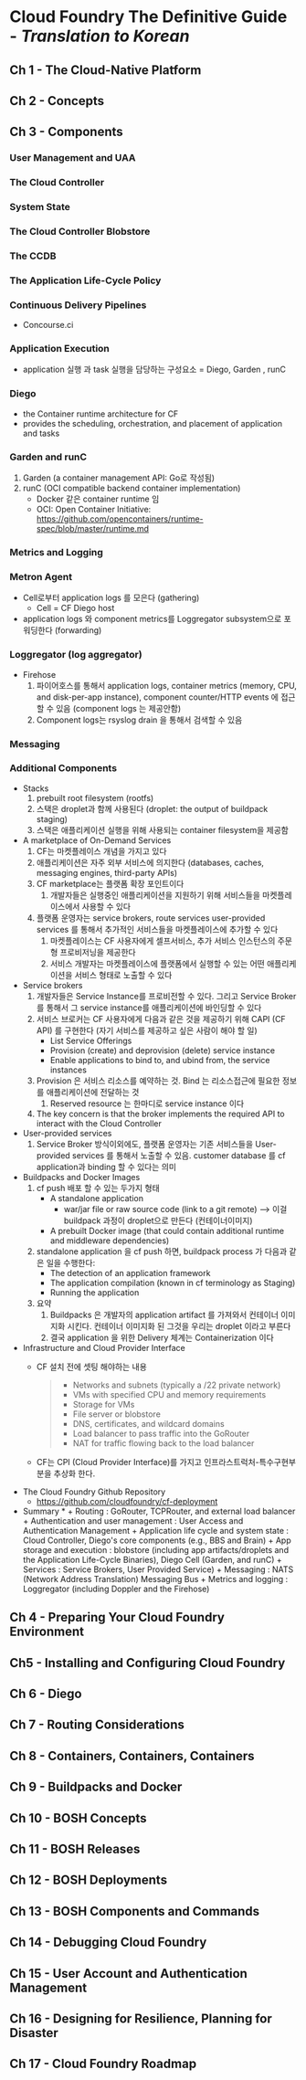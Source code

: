 # Cloud Foundry The Definitive Guide - *Translation to Korean*

## Ch 1 - The Cloud-Native Platform
## Ch 2 - Concepts
## Ch 3 - Components

### User Management and UAA

### The Cloud Controller

### System State

### The Cloud Controller Blobstore

### The CCDB

### The Application Life-Cycle Policy

### Continuous Delivery Pipelines
- Concourse.ci

###  Application Execution
- application 실행 과 task 실행을 담당하는 구성요소 = Diego, Garden , runC

###  Diego
- the Container runtime architecture for CF
- provides the scheduling, orchestration, and placement of application and tasks

###  Garden and runC
1. Garden (a container management API: Go로 작성됨)
2. runC (OCI compatible backend container implementation)
    - Docker 같은 container runtime 임
    - OCI: Open Container Initiative: https://github.com/opencontainers/runtime-spec/blob/master/runtime.md

### Metrics and Logging
### Metron Agent
- Cell로부터 application logs 를 모은다 (gathering)
    * Cell = CF Diego host
- application logs 와 component metrics를 Loggregator subsystem으로 포워딩한다 (forwarding)

### Loggregator (log aggregator)
- Firehose
    1. 파이어호스를 통해서 application logs, container metrics (memory, CPU, and disk-per-app instance), component counter/HTTP events 에 접근할 수 있음 (component logs 는 제공안함)
    2. Component logs는 rsyslog drain 을 통해서 검색할 수 있음

### Messaging
### Additional Components
- Stacks
    1. prebuilt root filesystem (rootfs)
    2. 스택은 droplet과 함께 사용된다 (droplet: the output of buildpack staging)
    3. 스택은 애플리케이션 실행을 위해 사용되는 container filesystem을 제공함
- A marketplace of On-Demand Services
    1. CF는 마켓플레이스 개념을 가지고 있다
    2. 애플리케이션은 자주 외부 서비스에 의지한다 (databases, caches, messaging engines, third-party APIs)
    3. CF marketplace는 플랫폼 확장 포인트이다
        1. 개발자들은 실행중인 애플리케이션을 지원하기 위해 서비스들을 마켓플레이스에서 사용할 수 있다
    4. 플랫폼 운영자는 service brokers, route services user-provided services 를 통해서 추가적인 서비스들을 마켓플레이스에 추가할 수 있다
        1. 마켓플레이스는 CF 사용자에게 셀프서비스, 추가 서비스 인스턴스의 주문형 프로비저닝을 제공한다
        2. 서비스 개발자는 마켓플레이스에 플랫폼에서 실행할 수 있는 어떤 애플리케이션을 서비스 형태로 노출할 수 있다
- Service brokers
    1. 개발자들은 Service Instance를 프로비전할 수 있다. 그리고 Service Broker를 통해서 그 service instance를 애플리케이션에 바인딩할 수 있다
    2. 서비스 브로커는 CF 사용자에게 다음과 같은 것을 제공하기 위해 CAPI (CF API) 를 구현한다 (자기 서비스를 제공하고 싶은 사람이 해야 할 일)
        * List Service Offerings
        * Provision (create) and deprovision (delete) service instance
        * Enable applications to bind to, and ubind from, the service instances
    3. Provision 은 서비스 리소스를 예약하는 것. Bind 는 리소스접근에 필요한 정보를 애플리케이션에 전달하는 것
        1. Reserved resource 는 한마디로 service instance 이다
    4. The key concern is that the broker implements the required API to interact with the Cloud Controller
- User-provided services
    1. Service Broker 방식이외에도, 플랫폼 운영자는 기존 서비스들을 User-provided services 를 통해서 노출할 수 있음. customer database 를 cf application과 binding 할 수 있다는 의미
- Buildpacks and Docker Images
    1. cf push 배포 할 수 있는 두가지 형태
        * A standalone application
            + war/jar file or raw source code (link to a git remote)  --> 이걸 buildpack 과정이 droplet으로 만든다 (컨테이너이미지)
        * A prebuilt Docker image (that could contain additional runtime and middleware dependencies)
    2. standalone application 을 cf push 하면, buildpack process 가 다음과 같은 일을 수행한다:
        * The detection of an application framework
        * The application compilation (known in cf terminology as Staging)
        * Running the application
    3. 요약
        1. Buildpacks 은 개발자의 application artifact 를 가져와서 컨테이너 이미지화 시킨다. 컨테이너 이미지화 된 그것을 우리는 droplet 이라고 부른다
        2. 결국 application 을 위한 Delivery 체계는 Containerization 이다
- Infrastructure and Cloud Provider Interface
    * CF 설치 전에 셋팅 해야하는 내용
        >+ Networks and subnets (typically a /22 private network)
        >+ VMs with specified CPU and memory requirements
        >+ Storage for VMs
        >+ File server or blobstore
        >+ DNS, certificates, and wildcard domains
        >+ Load balancer to pass traffic into the GoRouter
        >+ NAT for traffic flowing back to the load balancer
        
    * CF는 CPI (Cloud Provider Interface)를 가지고 인프라스트럭처-특수구현부분을 추상화 한다.
- The Cloud Foundry Github Repository
	* https://github.com/cloudfoundry/cf-deployment
- Summary
    * 
        + Routing : GoRouter, TCPRouter, and external load balancer
        + Authentication and user management :  User Access and Authentication Management
        + Application life cycle and system state : Cloud Controller, Diego's core components (e.g., BBS and Brain)
        + App storage and execution : blobstore (including app artifacts/droplets and the Application Life-Cycle Binaries), Diego Cell (Garden, and runC)
        + Services : Service Brokers, User Provided Service)
        + Messaging : NATS (Network Address Translation) Messaging Bus
        + Metrics and logging : Loggregator (including Doppler and the Firehose)

## Ch 4 - Preparing Your Cloud Foundry Environment
## Ch5 - Installing and Configuring Cloud Foundry
## Ch 6 - Diego
## Ch 7 - Routing Considerations
## Ch 8 - Containers, Containers, Containers
## Ch 9 - Buildpacks and Docker
## Ch 10 - BOSH Concepts
## Ch 11 - BOSH Releases
## Ch 12 - BOSH Deployments
## Ch 13 - BOSH Components and Commands
## Ch 14 - Debugging Cloud Foundry
## Ch 15 - User Account and Authentication Management
## Ch 16 - Designing for Resilience, Planning for Disaster
## Ch 17 - Cloud Foundry Roadmap

